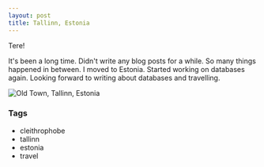 ```yaml
---
layout: post
title: Tallinn, Estonia
---
```


Tere!

It's been a long time. Didn't write any blog posts for a while. So many things happened in between. I moved to Estonia. Started working on databases again. Looking forward to writing about databases and travelling.

![Old Town, Tallinn, Estonia](https://2.bp.blogspot.com/-YwT_rm3IL-Q/XBAvtZn4qTI/AAAAAAAAGGs/tN4E49M3B_I3USUkvnYRtcWKPS-q4R8hACLcBGAs/s320/IMG_1356.jpg)

### Tags

- cleithrophobe
- tallinn
- estonia
- travel
